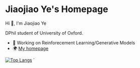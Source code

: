 # Jiaojiao Ye's Homepage

Hi 👋, I'm Jiaojiao Ye

DPhil student of University of Oxford. 

*  🔭 Working on Reinforecement Learning/Generative Models
* 🌍  [My homepage](https://jjystem.github.io/jiaojiaoye/)

[![Top Langs](https://github-readme-stats.vercel.app/api/top-langs/?username=jjystem&layout=compact)](https://github.com/jjystem/github-readme-stats)
`
